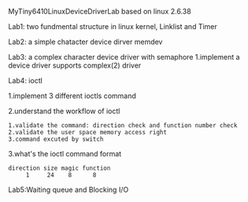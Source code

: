 MyTiny6410LinuxDeviceDriverLab based on linux 2.6.38

Lab1: two fundmental structure in linux kernel, Linklist and Timer

Lab2: a simple chatacter device dirver memdev

Lab3: a complex character device driver with semaphore 1.implement a device driver supports complex(2) driver

Lab4: ioctl

  1.implement 3 different ioctls command

  2.understand the workflow of ioctl
  
    1.validate the command: direction check and function number check
    2.validate the user space memory access right
    3.command excuted by switch

  3.what's the ioctl command format
  
    direction size magic function
         1     24    8      8
         
Lab5:Waiting queue and Blocking I/O
